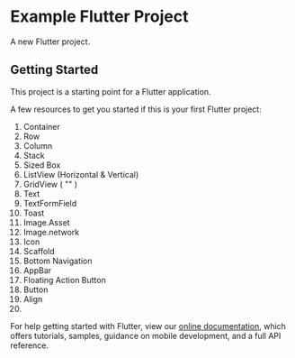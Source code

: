 # Example Flutter Project

A new Flutter project.

## Getting Started

This project is a starting point for a Flutter application.

A few resources to get you started if this is your first Flutter project:
1. Container
2. Row
3. Column
4. Stack
5. Sized Box
6. ListView (Horizontal & Vertical)
7. GridView ( "" )
8. Text
9. TextFormField
10. Toast
11. Image.Asset
12. Image.network
13. Icon
14. Scaffold
15. Bottom Navigation
16. AppBar
17. Floating Action Button
18. Button
19. Align
20. 

For help getting started with Flutter, view our
[online documentation](https://flutter.dev/docs), which offers tutorials,
samples, guidance on mobile development, and a full API reference.
